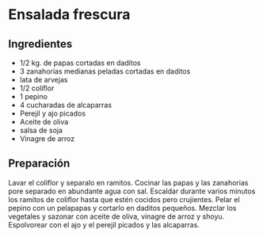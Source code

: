 # Ensalada frescura

## Ingredientes

* 1/2 kg. de papas cortadas en daditos
* 3 zanahorias medianas peladas cortadas en daditos
* lata de arvejas
* 1/2 coliflor
* 1 pepino
* 4 cucharadas de alcaparras
* Perejil y ajo picados
* Aceite de oliva
* salsa de soja
* Vinagre de arroz

## Preparación

Lavar el coliflor y separalo en ramitos.
Cocinar las papas y las zanahorias pore separado en abundante agua con sal.
Escaldar durante varios minutos los ramitos de coliflor hasta que estén cocidos pero crujientes.
Pelar el pepino con un pelapapas y cortarlo en daditos pequeños.
Mezclar los vegetales y sazonar con aceite de oliva, vinagre de arroz y shoyu. Espolvorear con el ajo y el perejil picados y las alcaparras.
